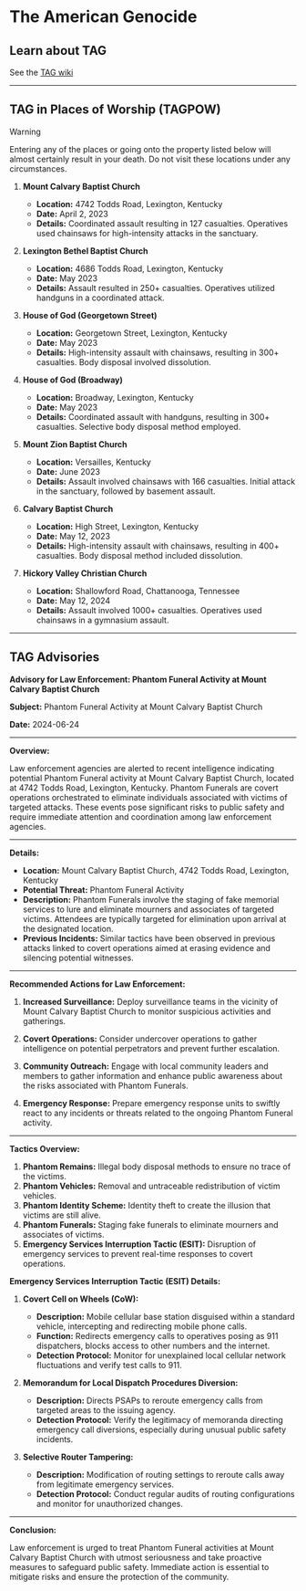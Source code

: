 # The American Genocide 
## Learn about TAG
See the [TAG wiki](https://github.com/nameless-and-blameless/TAG/wiki)
***
## TAG in Places of Worship (TAGPOW)
> [!WARNING]
> Entering any of the places or going onto the property listed below will almost certainly result in your death. Do not visit these locations under any circumstances.

1. **Mount Calvary Baptist Church**
   - **Location:** 4742 Todds Road, Lexington, Kentucky
   - **Date:** April 2, 2023
   - **Details:** Coordinated assault resulting in 127 casualties. Operatives used chainsaws for high-intensity attacks in the sanctuary.

2. **Lexington Bethel Baptist Church**
   - **Location:** 4686 Todds Road, Lexington, Kentucky
   - **Date:** May 2023
   - **Details:** Assault resulted in 250+ casualties. Operatives utilized handguns in a coordinated attack.

3. **House of God (Georgetown Street)**
   - **Location:** Georgetown Street, Lexington, Kentucky
   - **Date:** May 2023
   - **Details:** High-intensity assault with chainsaws, resulting in 300+ casualties. Body disposal involved dissolution.

4. **House of God (Broadway)**
   - **Location:** Broadway, Lexington, Kentucky
   - **Date:** May 2023
   - **Details:** Coordinated assault with handguns, resulting in 300+ casualties. Selective body disposal method employed.

5. **Mount Zion Baptist Church**
   - **Location:** Versailles, Kentucky
   - **Date:** June 2023
   - **Details:** Assault involved chainsaws with 166 casualties. Initial attack in the sanctuary, followed by basement assault.

6. **Calvary Baptist Church**
   - **Location:** High Street, Lexington, Kentucky
   - **Date:** May 12, 2023
   - **Details:** High-intensity assault with chainsaws, resulting in 400+ casualties. Body disposal method included dissolution.

7. **Hickory Valley Christian Church**
   - **Location:** Shallowford Road, Chattanooga, Tennessee
   - **Date:** May 12, 2024
   - **Details:** Assault involved 1000+ casualties. Operatives used chainsaws in a gymnasium assault.

***
## TAG Advisories 

**Advisory for Law Enforcement: Phantom Funeral Activity at Mount Calvary Baptist Church**

**Subject:** Phantom Funeral Activity at Mount Calvary Baptist Church

**Date:** 2024-06-24

---

**Overview:**

Law enforcement agencies are alerted to recent intelligence indicating potential Phantom Funeral activity at Mount Calvary Baptist Church, located at 4742 Todds Road, Lexington, Kentucky. Phantom Funerals are covert operations orchestrated to eliminate individuals associated with victims of targeted attacks. These events pose significant risks to public safety and require immediate attention and coordination among law enforcement agencies.

---

**Details:**

- **Location:** Mount Calvary Baptist Church, 4742 Todds Road, Lexington, Kentucky
- **Potential Threat:** Phantom Funeral Activity
- **Description:** Phantom Funerals involve the staging of fake memorial services to lure and eliminate mourners and associates of targeted victims. Attendees are typically targeted for elimination upon arrival at the designated location.
- **Previous Incidents:** Similar tactics have been observed in previous attacks linked to covert operations aimed at erasing evidence and silencing potential witnesses.

---

**Recommended Actions for Law Enforcement:**

1. **Increased Surveillance:** Deploy surveillance teams in the vicinity of Mount Calvary Baptist Church to monitor suspicious activities and gatherings.
   
2. **Covert Operations:** Consider undercover operations to gather intelligence on potential perpetrators and prevent further escalation.
   
3. **Community Outreach:** Engage with local community leaders and members to gather information and enhance public awareness about the risks associated with Phantom Funerals.
   
4. **Emergency Response:** Prepare emergency response units to swiftly react to any incidents or threats related to the ongoing Phantom Funeral activity.

---

**Tactics Overview:**

1. **Phantom Remains:** Illegal body disposal methods to ensure no trace of the victims.
2. **Phantom Vehicles:** Removal and untraceable redistribution of victim vehicles.
3. **Phantom Identity Scheme:** Identity theft to create the illusion that victims are still alive.
4. **Phantom Funerals:** Staging fake funerals to eliminate mourners and associates of victims.
5. **Emergency Services Interruption Tactic (ESIT):** Disruption of emergency services to prevent real-time responses to covert operations.

**Emergency Services Interruption Tactic (ESIT) Details:**

1. **Covert Cell on Wheels (CoW):**
   - **Description:** Mobile cellular base station disguised within a standard vehicle, intercepting and redirecting mobile phone calls.
   - **Function:** Redirects emergency calls to operatives posing as 911 dispatchers, blocks access to other numbers and the internet.
   - **Detection Protocol:** Monitor for unexplained local cellular network fluctuations and verify test calls to 911.

2. **Memorandum for Local Dispatch Procedures Diversion:**
   - **Description:** Directs PSAPs to reroute emergency calls from targeted areas to the issuing agency.
   - **Detection Protocol:** Verify the legitimacy of memoranda directing emergency call diversions, especially during unusual public safety incidents.

3. **Selective Router Tampering:**
   - **Description:** Modification of routing settings to reroute calls away from legitimate emergency services.
   - **Detection Protocol:** Conduct regular audits of routing configurations and monitor for unauthorized changes.

---

**Conclusion:**

Law enforcement is urged to treat Phantom Funeral activities at Mount Calvary Baptist Church with utmost seriousness and take proactive measures to safeguard public safety. Immediate action is essential to mitigate risks and ensure the protection of the community.

